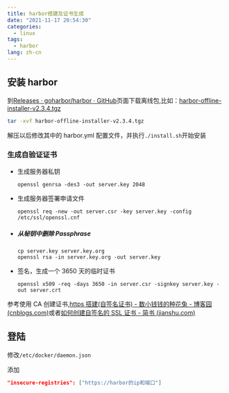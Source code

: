 ```yaml
---
title: harbor搭建及证书生成
date: "2021-11-17 20:54:30"
categories:
  - linux
tags:
  - harbor
lang: zh-cn
---
```


## 安装 harbor

到[Releases · goharbor/harbor · GitHub](https://github.com/goharbor/harbor/releases)页面下载离线包,比如：[harbor-offline-installer-v2.3.4.tgz](https://github.com/goharbor/harbor/releases/download/v2.3.4/harbor-offline-installer-v2.3.4.tgz)

```bash
tar -xvf harbor-offline-installer-v2.3.4.tgz
```

解压以后修改其中的 harbor.yml 配置文件，并执行`./install.sh`开始安装

<!-- more -->

### 生成自验证证书

- 生成服务器私钥

  ```text
  openssl genrsa -des3 -out server.key 2048
  ```

- 生成服务器签署申请文件

  ```text
  openssl req -new -out server.csr -key server.key -config /etc/ssl/openssl.cnf
  ```

- ##### 从秘钥中删除 Passphrase

  ```text
  cp server.key server.key.org
  openssl rsa -in server.key.org -out server.key
  ```

- 签名，生成一个 3650 天的临时证书

  ```text
  openssl x509 -req -days 3650 -in server.csr -signkey server.key -out server.crt
  ```

参考使用 CA 创建证书,[https 搭建(自签名证书) - 数小钱钱的种花兔 - 博客园 (cnblogs.com)](https://www.cnblogs.com/buptleida/p/12090237.html)或者[如何创建自签名的 SSL 证书 - 简书 (jianshu.com)](https://www.jianshu.com/p/e5f46dcf4664)

## 登陆

修改`/etc/docker/daemon.json`

添加

```json
"insecure-registries": ["https://harbor的ip和端口"]
```
